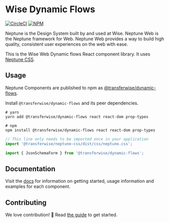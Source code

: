 # Wise Dynamic Flows

[![CircleCI](https://circleci.com/gh/transferwise/neptune-web.svg?style=shield)](https://circleci.com/gh/transferwise/neptune-web) [![NPM](https://badge.fury.io/js/%40transferwise%2Fcomponents.svg)](https://www.npmjs.com/package/@transferwise/dynamic-flows)

Neptune is the Design System built by and used at Wise. Neptune Web is the Neptune framework for Web. Neptune Web provides a way to build high quality, consistent user experiences on the web with ease.

This is the Wise Web Dynamic flows React component library. It uses [Neptune CSS](https://github.com/transferwise/neptune-web/tree/main/packages/css).

## Usage

Neptune Components are published to npm as [@transferwise/dynamic-flows](https://www.npmjs.com/package/@transferwise/dynamic-flows).

Install `@transferwise/dynamic-flows` and its peer dependencies.

```
# yarn
yarn add @transferwise/dynamic-flows react react-dom prop-types

# npm
npm install @transferwise/dynamic-flows react react-dom prop-types
```

```js
// This line only needs to be imported once in your application
import '@transferwise/neptune-css/dist/css/neptune.css';

import { JsonSchemaForm } from '@transferwise/dynamic-flows';
```

## Documentation

Visit the [docs](https://transferwise.github.io/neptune-web) for information on getting started, usage information and examples for each component.

## Contributing

We love contribution! 🙏 Read [the guide](https://github.com/transferwise/neptune-web/blob/main/packages/dynamic-flows/CONTRIBUTING.md) to get started.

